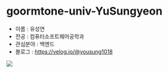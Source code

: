 # goormtone-univ-YuSungyeon
- 이름 : 유성연
- 전공 : 컴퓨터소프트웨어공학과
- 관심분야 : 백엔드
- 블로그 : https://velog.io/@yousung1018

<img src="http://img.shields.io/badge/c-A8B9CC?style=flat-square&logo=C&logoColor=white"/>
